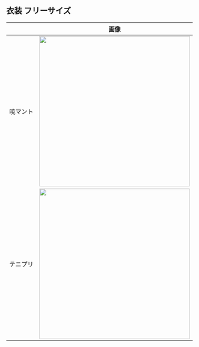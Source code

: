 
## 衣装 フリーサイズ
||画像|
|---|---|
|暁マント |<img src="http://drive.google.com/uc?export=view&id=1bKhIO3KayDcP8uwLFi-qHFkSOYT_Wl6a" width=400 > |
|テニプリ |<img src="http://drive.google.com/uc?export=view&id=1maTlKjpwAE0NwSLpmUUzpcLLciek_YJg" width=400 >  |
